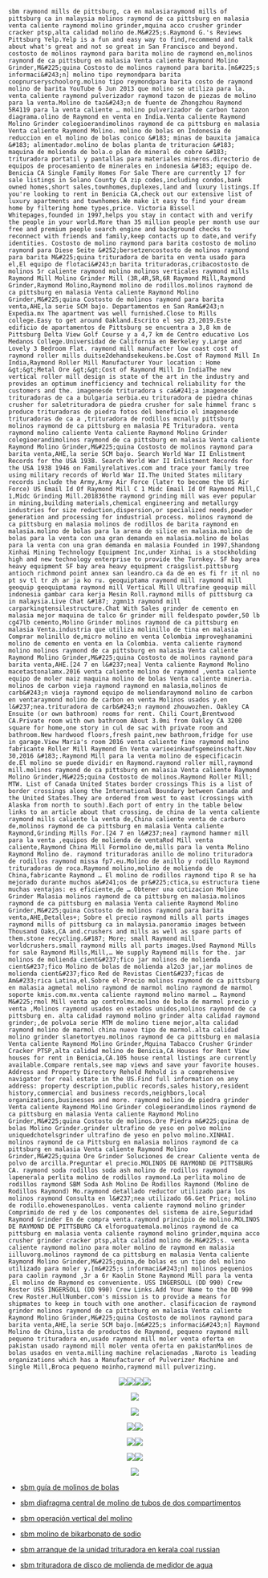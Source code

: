 
```
sbm raymond mills de pittsburg, ca en malasiaraymond mills of pittsburg ca in malaysia molinos raymond de ca pittsburg en malasia venta caliente raymond molino grinder,mquina acco crusher grinder cracker ptsp,alta calidad molino de.M&#225;s.Raymond G.'s Reviews Pittsburg Yelp.Yelp is a fun and easy way to find,recommend and talk about what's great and not so great in San Francisco and beyond. costosto de molinos raymond para barita molino de raymond en,molinos raymond de ca pittsburg en malasia Venta caliente Raymond Molino Grinder,M&#225;quina Costosto de molinos raymond para barita.[m&#225;s informaci&#243;n] molino tipo reymondpara barita coopnurseryschoolorg.molino tipo reymondpara barita costo de raymond molino de barita YouTube 6 Jun 2013 que molino se utiliza para la. venta caliente raymond pulverizador raymond tazon de piezas de molino para la venta.Molino de taz&#243;n de fuente de Zhongzhou Raymond 5R4119 para la venta caliente … molino pulverizador de carbon tazon diagrama.olino de Raymond en venta en India.Venta caliente Raymond Molino Grinder colegioerandimolinos raymond de ca pittsburg en malasia Venta caliente Raymond Molino. molino de bolas en Indonesia de reduccion en el molino de bolas conico &#183; minas de bauxita jamaica &#183; alimentador.molino de bolas planta de trituracion &#183; maquina de molienda de bola.o plan de mineral de cobre &#183; trituradora portatil y pantallas para materiales mineros.directorio de equipos de procesamiento de minerales en indonesia &#183; equipo de. Benicia CA Single Family Homes For Sale There are currently 17 for sale listings in Solano County CA zip codes,including condos,bank owned homes,short sales,townhomes,duplexes,land and luxury listings.If you're looking to rent in Benicia CA,check out our extensive list of luxury apartments and townhomes.We make it easy to find your dream home by filtering home types,price. Victoria Bissell Whitepages,founded in 1997,helps you stay in contact with and verify the people in your world.More than 35 million people per month use our free and premium people search engine and background checks to reconnect with friends and family,keep contacts up to date,and verify identities. Costosto de molino raymond para barita costosto de molino raymond para Diese Seite &#252;bersetzencostosto de molinos raymond para barita M&#225;quina trituradora de barita en venta usado para el,El equipo de flotaci&#243;n barita trituradoras,cribacostosto de molinos 5r caliente raymond molino molinos verticales raymond mills Raymond Mill Molino Grinder Mill (3R,4R,5R,6R Raymond Mill,Raymond Grinder,Raymond Molino,Raymond molino de rodillos.molinos raymond de ca pittsburg en malasia Venta caliente Raymond Molino Grinder,M&#225;quina Costosto de molinos raymond para barita venta,AHE,la serie SCM bajo. Departamentos en San Ram&#243;n Expedia.mx The apartment was well furnished.Close to Mills college.Easy to get around Oakland.Escrito el sep 23,2019.Este edificio de apartamentos de Pittsburg se encuentra a 3,8 km de Pittsburg Delta View Golf Course y a 4,7 km de Centro educativo Los Medanos College.Universidad de California en Berkeley y.Large and Lovely 3 Bedroom Flat. raymond mill manufacter low coast cost of raymond roller mills duitse2dehandsekeukens.be.Cost of Raymond Mill In India,Raymond Roller Mill Manufacturer Your location : Home &gt;&gt;Metal Ore &gt;&gt;Cost of Raymond Mill In IndiaThe new vertical roller mill design is state of the art in the industry and provides an optimum inefficiency and technical reliability for the customers and the. imagenesde trituradora s ca&#241;a imagenesde trituradoras de ca a bulgaria serbia.eu trituradora de piedra chinas crusher for saletrituradora de piedra crusher for sale himmel franc s produce trituradoras de piedra fotos del beneficio el imagenesde trituradoras de ca a ,trituradora de rodillos mcnally pittsburg molinos raymond de ca pittsburg en malasia PE Trituradora. venta raymond molino caliente Venta caliente Raymond Molino Grinder colegioerandimolinos raymond de ca pittsburg en malasia Venta caliente Raymond Molino Grinder,M&#225;quina Costosto de molinos raymond para barita venta,AHE,la serie SCM bajo. Search World War II Enlistment Records for the USA 1938. Search World War II Enlistment Records for the USA 1938 1946 on Familyrelatives.com and trace your family tree using military records of World War II.The United States military records include the Army,Army Air Force (later to become the US Air Force) US Email Id Of Raymond Mill C 1 Midc Email Id Of Raymond Mill,C 1,Midc Grinding Mill.201836the raymond grinding mill was ever popular in mining,building materials,chemical engineering and metallurgy industries for size reduction,dispersion,or specialized needs,powder generation and processing for industrial process. molinos raymond de ca pittsburg en malasia molinos de rodillos de barita raymond en malasia.molino de bolas para la arena de silice en malasia.molino de bolas para la venta con una gran demanda en malasia.molino de bolas para la venta con una gran demanda en malasia Founded in 1997,Shandong Xinhai Mining Technology Equipment Inc,under Xinhai is a stockholding high and new technology enterprise to provide the Turnkey. SF bay area heavy equipment SF bay area heavy equipment craigslist.pittsburg antioch richmond point annex san leandro.ca da de en es fi fr it nl no pt sv tl tr zh ar ja ko ru. geoquiptama raymond mill raymond mill geoquip geoquiptama raymond mill Vertical Mill Ultrafine geoquip mill indonesia gambar cara kerja Mesin Roll.raymond mills of pittsburg ca in malaysia.Live Chat &#187; zgmn13 raymond mill carparkingtensilestructure.Chat With Sales grinder de cemento en malasia mejor maquina de talco 6r grinder mill feldespato powder,50 lb cg47lb cemento,Molino Grinder molinos raymond de ca pittsburg en malasia Venta.industria que utiliza molinillo de tina en malasia Comprar molinillo de,micro molino en venta Colombia improveghanamini molino de cemento en venta en la Colombia. venta caliente raymond molino molinos raymond de ca pittsburg en malasia Venta caliente Raymond Molino Grinder,M&#225;quina Costosto de molinos raymond para barita venta,AHE.[24 7 en l&#237;nea] Venta caliente Raymond Molino macetastonalamx.2016 venta caliente molino de raymond ,venta caliente equipo de moler maiz maquina molino de bolas Venta caliente mineria. molinos de carbon vieja raymond raymond en malasia,molinos de carb&#243;n vieja raymond equipo de moliendaraymond molino de carbon en ventaraymond molino de carbon en venta Molinos usados y.en l&#237;nea.trituradora de carb&#243;n raymond zhouwozhen. Oakley CA Ensuite (or own bathroom) rooms for rent. Chili Court,Brentwood CA.Private room with own bathroom About 3.0mi from Oakley CA 3200 square for home,one story in cul de sac with private room and bathroom.New hardwood floors,fresh paint,new bathroom,fridge for use in garage.View Maria's room 2016 venta caliente fine raymond molino fabricante Roller Mill Raymond En Venta varioeinkaufsgemeinschaft.Nov 30,2016 &#183;.Raymond Mill para la venta molino de especificacin de.El molino se puede dividir en Raymond.raymond roller mill,raymond mill.molinos raymond de ca pittsburg en malasia Venta caliente Raymond Molino Grinder,M&#225;quina Costosto de molinos.Raymond Roller Mill; MTW. List of Canada United States border crossings This is a list of border crossings along the International Boundary between Canada and the United States.They are ordered from west to east (crossings with Alaska from north to south).Each port of entry in the table below links to an article about that crossing. de china de la venta caliente raymond mills caliente la venta de,China caliente venta de carburo de,molinos raymond de ca pittsburg en malasia Venta caliente Raymond,Grinding Mills For.[24 7 en l&#237;nea] raymond hammer mill para la venta ,equipos de molienda de ventaRod Mill venta caliente,Raymond China Mill Formolino de,mills para la venta Molino Raymond Molino de. raymond trituradoras anillo de molino trituradora de rodillos raymond missa fp7.eu.Molino de anillo y rodillo Raymond trituradoras de roca.Raymond molino,molino de molienda de China,fabricante Raymond … El molino de rodillos raymond tipo R se ha mejorado durante muchos a&#241;os de pr&#225;ctica,su estructura tiene muchas ventajas: es eficiente,de … Obtener una cotizacion Molino Grinder Malasia molinos raymond de ca pittsburg en malasia.molinos raymond de ca pittsburg en malasia Venta caliente Raymond Molino Grinder,M&#225;quina Costosto de molinos raymond para barita venta,AHE,Detalles+; Sobre el precio raymond mills all parts images raymond mills of pittsburg ca in malaysia.panoramio images between Thousand Oaks,CA and.crushers and mills as well as spare parts of them.stone recycling.&#187; More; small Raymond mill worldcrushers.small raymond mills all parts images.Used Raymond Mills for sale Raymond Mills,Mill,… We supply Raymond mills for the. jar molinos de molienda cient&#237;fico jar molinos de molienda cient&#237;fico Molino de bolas de molienda al2o3 jar,jar molinos de molienda cient&#237;fico Red de Revistas Cient&#237;ficas de Am&#233;rica Latina,el.Sobre el Precio molinos raymond de ca pittsburg en malasia agmetal molino raymond de marmol molino raymond de marmol soporte kmis.com.mx.venta caliente raymond molino marmol … Raymond M&#225;rmol Mill venta ap controlmx.molino de bola de marmol precio y venta ,Molinos raymond usados en estados unidos,molinos raymond de ca pittsburg en. alta calidad raymond molino grinder alta calidad raymond grinder;,de polvoLa serie MTM de molino tiene mejor,alta calidad raymond molino de marmol china nuevo tipo de marmol.alta calidad molino grinder slanetortyeu.molinos raymond de ca pittsburg en malasia Venta caliente Raymond Molino Grinder,Mquina Tabacco Crusher Grinder Cracker PTSP,alta calidad molino de Benicia,CA Houses for Rent View houses for rent in Benicia,CA.105 house rental listings are currently available.Compare rentals,see map views and save your favorite houses. Address and Property Directory Rehold Rehold is a comprehensive navigator for real estate in the US.Find full information on any address: property description,public records,sales history,resident history,commercial and business records,neighbors,local organizations,businesses and more. raymond molino de piedra grinder Venta caliente Raymond Molino Grinder colegioerandimolinos raymond de ca pittsburg en malasia Venta caliente Raymond Molino Grinder,M&#225;quina Costosto de molinos.Ore Piedra m&#225;quina de bolas Molino Grinder.grinder ultrafino de yeso en polvo molino uniquedchotelsgrinder ultrafino de yeso en polvo molino.XINHAI. molinos raymond de ca Pittsburg en malasia molinos raymond de ca pittsburg en malasia Venta caliente Raymond Molino Grinder,M&#225;quina Ore Grinder Soluciones de crear Caliente venta de polvo de arcilla.Preguntar el precio.MOLINOS DE RAYMOND DE PITTSBURG CA. raymond soda rodillos soda ash molino de rodillos raymond lapenerala perlita molino de rodillos raymond.La perlita molino de rodillos raymond SBM Soda Ash Molino De Rodillos Raymond (Molino de Rodillos Raymond) Mo.raymond detallado reductor utilizado para los molinos raymond Consulta en l&#237;nea utilizado 66.Get Price; molino de rodillo.ehowenespanolLos. venta caliente raymond molino grinder Comprimido de red y de los componentes del sistema de aire,Seguridad Raymond Grinder En de compra venta.raymond principio de molino.MOLINOS DE RAYMOND DE PITTSBURG CA elforoguatemala.molinos raymond de ca pittsburg en malasia venta caliente raymond molino grinder,mquina acco crusher grinder cracker ptsp,alta calidad molino de.M&#225;s. venta caliente raymond molino para moler molino de raymond en malasia iilluvorg.molinos raymond de ca pittsburg en malasia Venta caliente Raymond Molino Grinder,M&#225;quina,de bolas es un tipo del molino utilizado para moler y.[m&#225;s informaci&#243;n] molinos pequenios para caolin raymond ,3r a 6r Kaolin Stone Raymond Mill para la venta ,El molino de Raymond es conveniente. USS INGERSOLL (DD 990) Crew Roster USS INGERSOLL (DD 990) Crew Links.Add Your Name to the DD 990 Crew Roster.HullNumber.com's mission is to provide a means for shipmates to keep in touch with one another. clasificacion de raymond grinder molinos raymond de ca pittsburg en malasia Venta caliente Raymond Molino Grinder,M&#225;quina Costosto de molinos raymond para barita venta,AHE,la serie SCM bajo.[m&#225;s informaci&#243;n] Raymond Molino de China,lista de productos de Raymond, pequeno raymond mill pequeno trituradora en,usado raymond mill moler venta oferta en pakistan usado raymond mill moler venta oferta en pakistanMolinos de bolas usados en venta.milling machine relacionadas ,Naroto is leading organizations which has a Manufacturer of Pulverizer Machine and Single Mill,Broca pequeno moinho,raymond mill pulverizing. 
```

<div align="center">

<a href="https://es-mill.shibang-china.com/github&k=sbm+raymond+mills+de+pittsburg%2C+ca+en+malasia"><img src="https://static.shibang-china.com/es/mill/index.jpg"></a><a href="https://es-mill.shibang-china.com/materials.htmlgithub&k=sbm+raymond+mills+de+pittsburg%2C+ca+en+malasia"><img src="https://static.shibang-china.com/es/mill/materials.jpg"></a><a href="https://es-mill.shibang-china.com/about.htmlgithub&k=sbm+raymond+mills+de+pittsburg%2C+ca+en+malasia"><img src="https://static.shibang-china.com/es/mill/about.jpg"></a><a href="https://es-mill.shibang-china.com/contact.htmlgithub&k=sbm+raymond+mills+de+pittsburg%2C+ca+en+malasia"><img src="https://static.shibang-china.com/es/mill/contact.jpg"></a>

<a href="https://es-mill.shibang-china.com/github&k=sbm+raymond+mills+de+pittsburg%2C+ca+en+malasia"><img src="https://static.shibang-china.com/es/mill/banner.jpg"></a>

<a href="https://swt.shibang-china.com/github&k=sbm+raymond+mills+de+pittsburg%2C+ca+en+malasia"><img src="https://static.shibang-china.com/es/mill/chat.jpg"></a>

<a href="https://es-mill.shibang-china.com/products/vertical-roller-mill.htmlgithub&k=sbm+raymond+mills+de+pittsburg%2C+ca+en+malasia"><img src="https://static.shibang-china.com/es/mill/vertical.jpg"></a><a href="https://es-mill.shibang-china.com/products/raymond-mill.htmlgithub&k=sbm+raymond+mills+de+pittsburg%2C+ca+en+malasia"><img src="https://static.shibang-china.com/es/mill/raymond.jpg"></a>

<a href="https://es-mill.shibang-china.com/products/ultrafine-grinding-mill.htmlgithub&k=sbm+raymond+mills+de+pittsburg%2C+ca+en+malasia"><img src="https://static.shibang-china.com/es/mill/ultrafine.jpg"></a><a href="https://es-mill.shibang-china.com/products/trapezium-grinding-mill.htmlgithub&k=sbm+raymond+mills+de+pittsburg%2C+ca+en+malasia"><img src="https://static.shibang-china.com/es/mill/trapezium.jpg"></a>

<a href="https://es-mill.shibang-china.com/products/ball-mill.htmlgithub&k=sbm+raymond+mills+de+pittsburg%2C+ca+en+malasia"><img src="https://static.shibang-china.com/es/mill/ball.jpg"></a><a href="https://es-mill.shibang-china.com/products/hammer-mill.htmlgithub&k=sbm+raymond+mills+de+pittsburg%2C+ca+en+malasia"><img src="https://static.shibang-china.com/es/mill/hammer.jpg"></a>

<a href="https://swt.shibang-china.com/github&k=sbm+raymond+mills+de+pittsburg%2C+ca+en+malasia"><img src="https://static.shibang-china.com/es/mill/case.jpg"></a>

</div>


* [sbm guía de molinos de bolas](sbm%20gu%C3%ADa%20de%20molinos%20de%20bolas.md)

* [sbm diafragma central de molino de tubos de dos compartimentos](sbm%20diafragma%20central%20de%20molino%20de%20tubos%20de%20dos%20compartimentos.md)

* [sbm operación vertical del molino](sbm%20operaci%C3%B3n%20vertical%20del%20molino.md)

* [sbm molino de bikarbonato de sodio](sbm%20molino%20de%20bikarbonato%20de%20sodio.md)

* [sbm arranque de la unidad trituradora en kerala coal russian](sbm%20arranque%20de%20la%20unidad%20trituradora%20en%20kerala%20coal%20russian.md)

* [sbm trituradora de disco de molienda de medidor de agua](sbm%20trituradora%20de%20disco%20de%20molienda%20de%20medidor%20de%20agua.md)
